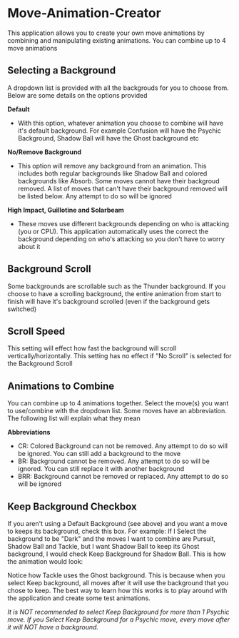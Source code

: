 # Move-Animation-Creator

This application allows you to create your own move animations by combining and manipulating existing animations. You can combine up to 4 move animations 

## Selecting a Background
A dropdown list is provided with all the backgrouds for you to choose from. Below are some details on the options provided

**Default**
* With this option, whatever animation you choose to combine will have it's default background. For example Confusion will have the Psychic Background, Shadow Ball will have the Ghost background etc

**No/Remove Background**
* This option will remove any background from an animation. This includes both regular backgrounds like Shadow Ball and colored backgrounds like Absorb. Some moves cannot have their backgroud removed. A list of moves that can't have their background removed will be listed below. Any attempt to do so will be ignored

**High Impact, Guillotine and Solarbeam**
* These moves use different backgrounds depending on who is attacking (you or CPU). This application automatically uses the correct the background depending on who's attacking so you don't have to worry about it

## Background Scroll
Some backgrounds are scrollable such as the Thunder background. If you choose to have a scrolling background, the entire animation from start to finish will have it's background scrolled (even if the background gets switched) 

## Scroll Speed
This setting will effect how fast the background will scroll vertically/horizontally. This setting has no effect if "No Scroll" is selected for the Background Scroll

## Animations to Combine
You can combine up to 4 animations together. Select the move(s) you want to use/combine with the dropdown list. Some moves have an abbreviation. The following list will explain what they mean

**Abbreviations**

* CR: Colored Background can not be removed. Any attempt to do so will be ignored. You can still add a background to the move
* BR: Background cannot be removed. Any attempt to do so will be ignored. You can still replace it with another background
* BRR: Background cannot be removed or replaced. Any attempt to do so will be ignored

## Keep Background Checkbox
If you aren't using a Default Background (see above) and you want a move to keeps its background, check this box. For example: If I Select the background to be "Dark" and the moves I want to combine are Pursuit, Shadow Ball and Tackle, but I want Shadow Ball to keep its Ghost background, I would check Keep Background for Shadow Ball. This is how the animation would look: 

Notice how Tackle uses the Ghost background. This is because when you select Keep background, all moves after it will use the background that you chose to keep. The best way to learn how this works is to play around with the application and create some test animations.

*It is NOT recommended to select Keep Background for more than 1 Psychic move. If you Select Keep Background for a Psychic move, every move after it will NOT have a background.*


